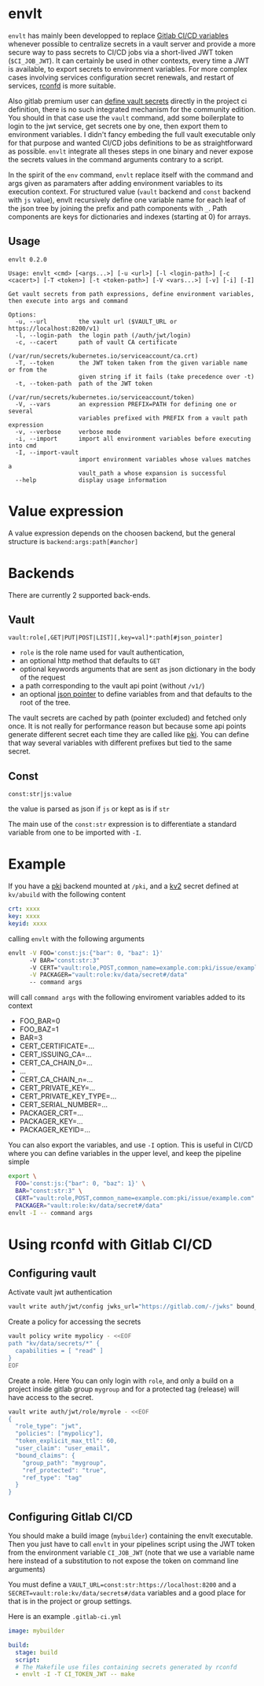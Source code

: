 # envlt

`envlt` has mainly been developped to replace [Gitlab CI/CD variables](https://docs.gitlab.com/ee/ci/variables/)
whenever possible to centralize secrets in a vault server and provide a more secure way to pass secrets to CI/CD
jobs via a short-lived JWT token (`$CI_JOB_JWT`). It can certainly be used in other contexts, every time a JWT
is available, to export secrets to environment variables. For more complex cases involving services configuration
secret renewals, and restart of services, [rconfd](https://github.com/eburghar/rconfd.git) is more suitable.

Also gitlab premium user can [define vault
secrets](https://docs.gitlab.com/ee/ci/secrets/#use-vault-secrets-in-a-ci-job) directly in the project ci definition,
there is no such integrated mechanism for the community edition. You should in that case use the `vault` command, add
some boilerplate to login to the jwt service, get secrets one by one, then export them to environment variables. I
didn't fancy embeding the full vault executable only for that purpose and wanted CI/CD jobs definitions to be as
straightforward as possible. `envlt` integrate all theses steps in one binary and never expose the secrets
values in the command arguments contrary to a script.

In the spirit of the `env` command, `envlt` replace itself with the command and args given as paramaters after
adding environment variables to its execution context. For structured value (`vault` backend and `const` backend
with `js` value), envlt recursively define one variable name for each leaf of the json tree by joining the prefix
and path components with `_`. Path components are keys for dictionaries and indexes (starting at 0) for arrays.

## Usage

```
envlt 0.2.0

Usage: envlt <cmd> [<args...>] [-u <url>] [-l <login-path>] [-c <cacert>] [-T <token>] [-t <token-path>] [-V <vars...>] [-v] [-i] [-I]

Get vault secrets from path expressions, define environment variables, then execute into args and command

Options:
  -u, --url         the vault url ($VAULT_URL or https://localhost:8200/v1)
  -l, --login-path  the login path (/auth/jwt/login)
  -c, --cacert      path of vault CA certificate
                    (/var/run/secrets/kubernetes.io/serviceaccount/ca.crt)
  -T, --token       the JWT token taken from the given variable name or from the
                    given string if it fails (take precedence over -t)
  -t, --token-path  path of the JWT token
                    (/var/run/secrets/kubernetes.io/serviceaccount/token)
  -V, --vars        an expression PREFIX=PATH for defining one or several
                    variables prefixed with PREFIX from a vault path expression
  -v, --verbose     verbose mode
  -i, --import      import all environment variables before executing into cmd
  -I, --import-vault
                    import environment variables whose values matches a
                    vault_path a whose expansion is successful
  --help            display usage information
```

# Value expression

A value expression depends on the choosen backend, but the general structure is `backend:args:path[#anchor]`

# Backends

There are currently 2 supported back-ends.

## Vault

```
vault:role[,GET|PUT|POST|LIST][,key=val]*:path[#json_pointer]
```

- `role` is the role name used for vault authentication,
- an optional http method that defaults to `GET`
- optional keywords arguments that are sent as json dictionary in the body of the request
- a path corresponding to the vault api point (without `/v1/`)
- an optional [json pointer](https://datatracker.ietf.org/doc/html/rfc6901) to define variables from and that defaults
  to the root of the tree.

The vault secrets are cached by path (pointer excluded) and fetched only once. It is not really for
performance reason but because some api points generate different secret each time they are called like
[pki](https://www.vaultproject.io/docs/secrets/pki). You can define that way several variables with different
prefixes but tied to the same secret.

## Const

```
const:str|js:value
```

the value is parsed as json if `js` or kept as is if `str`

The main use of the `const:str` expression is to differentiate a standard variable from one to be imported with `-I`.

# Example

If you have a [pki](https://www.vaultproject.io/docs/secrets/pki) backend mounted at `/pki`, and a [kv2](https://www.vaultproject.io/docs/secrets/kv/kv-v2secret)
secret defined at `kv/abuild` with the following content

```yaml
crt: xxxx
key: xxxx
keyid: xxxx
```

calling `envlt` with the following arguments

```sh
envlt -V FOO='const:js:{"bar": 0, "baz": 1}'
      -V BAR="const:str:3"
      -V CERT="vault:role,POST,common_name=example.com:pki/issue/example.com" \
      -V PACKAGER="vault:role:kv/data/secret#/data"
      -- command args
```

will call `command args` with the following enviroment variables added to its context

- FOO_BAR=0
- FOO_BAZ=1
- BAR=3
- CERT_CERTIFICATE=...
- CERT_ISSUING_CA=...
- CERT_CA_CHAIN_0=...
- ...
- CERT_CA_CHAIN_n=...
- CERT_PRIVATE_KEY=...
- CERT_PRIVATE_KEY_TYPE=...
- CERT_SERIAL_NUMBER=...
- PACKAGER_CRT=...
- PACKAGER_KEY=...
- PACKAGER_KEYID=...

You can also export the variables, and use `-I` option. This is useful in CI/CD where you can define variables
in the upper level, and keep the pipeline simple

```sh
export \
  FOO='const:js:{"bar": 0, "baz": 1}' \
  BAR="const:str:3" \
  CERT="vault:role,POST,common_name=example.com:pki/issue/example.com" \
  PACKAGER="vault:role:kv/data/secret#/data"
envlt -I -- command args
```

# Using rconfd with Gitlab CI/CD

## Configuring vault

Activate vault jwt authentication

```sh
vault write auth/jwt/config jwks_url="https://gitlab.com/-/jwks" bound_issuer="gitlab.com"
```

Create a policy for accessing the secrets

```sh
vault policy write mypolicy - <<EOF
path "kv/data/secrets/*" {
  capabilities = [ "read" ]
}
EOF
```

Create a role. Here You can only login with `role`, and only a build on a project inside gitlab group `mygroup`
and for a protected tag (release) will have access to the secret.

```sh
vault write auth/jwt/role/myrole - <<EOF
{
  "role_type": "jwt",
  "policies": ["mypolicy"],
  "token_explicit_max_ttl": 60,
  "user_claim": "user_email",
  "bound_claims": {
    "group_path": "mygroup",
    "ref_protected": "true",
    "ref_type": "tag"
  }
}
```

## Configuring Gitlab CI/CD

You should make a build image (`mybuilder`) containing the envlt executable. Then you just have to call `envlt`
in your pipelines script using the JWT token from the environment variable `CI_JOB_JWT` (note that we use a
variable name here instead of a substitution to not expose the token on command line arguments)

You must define a `VAULT_URL=const:str:https://localhost:8200` and a `SECRET=vault:role:kv/data/secrets#/data`
variables and a good place for that is in the project or group settings.

Here is an example `.gitlab-ci.yml`

```yaml
image: mybuilder

build:
  stage: build
  script:
  # The Makefile use files containing secrets generated by rconfd
  - envlt -I -T CI_TOKEN_JWT -- make
```
